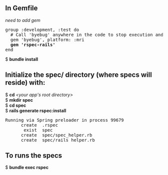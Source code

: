 <h2>In Gemfile</h2>  
<em>need to add gem</em>

<pre>
group :development, :test do
  &#35; Call 'byebug' anywhere in the code to stop execution and get a debugger console
  gem 'byebug', platform: :mri
  <b>gem 'rspec-rails'</b>
end
</pre>

$ <b>bundle install</b>

<h2>Initialize the spec/ directory (where specs will reside) with:</h2>

$ <b>cd</b> <em>&lt;your app's root directory&gt;</em>  
$ <b>mkdir spec</b>  
$ <b> cd spec</b>   
$ <b>rails generate rspec:install</b>   
<pre>
Running via Spring preloader in process 99679
      create  .rspec
       exist  spec
      create  spec/spec_helper.rb
      create  spec/rails_helper.rb
</pre>

<h2>To runs the specs</h2>

$ <b>bundle exec rspec</b>
